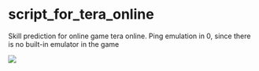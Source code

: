# script_for_tera_online
Skill prediction for online game tera online. Ping emulation in 0, since there is no built-in emulator in the game

<img src="https://i.ytimg.com/vi/_hFWNXyc1Ss/maxresdefault.jpg">